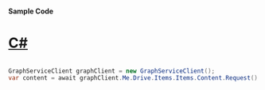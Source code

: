 #### Sample Code
# [C#](#tab/Csharp)

```C#

GraphServiceClient graphClient = new GraphServiceClient();
var content = await graphClient.Me.Drive.Items.Items.Content.Request().GetAsync();

```